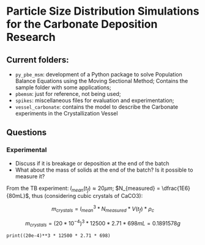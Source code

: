 # Particle Size Distribution Simulations for the Carbonate Deposition Research

## Current folders:

- `py_pbe_msm`: development of a Python package to solve Population Balance Equations using the Moving Sectional Method; Contains the sample folder with some applications;
- `pbemsm`: just for reference, not being used;
- `spikes`: miscellaneous files for evaluation and experimentation;
- `vessel_carbonate`: contains the model to describe the Carbonate experiments in the Crystallization Vessel

## Questions

### Experimental

- Discuss if it is breakage or deposition at the end of the batch
- What about the mass of solids at the end of the batch? Is it possible to measure it?

From the TB experiment: $l_{mean}(t_f) \approx 20 \mu m$; $N_{measured} = \dfrac{1E6}{80mL}$, thus (considering cubic crystals of CaCO3):

$$m_{crystals} = l_{mean}^3 * N_{measured} * V(t_f) * \rho_c $$

$$m_{crystals} = (20*10^{-4})^3 * 12500 * 2.71 * 698 mL = 0.1891578 g$$

```{.python .run format=text hide_code=True}
print((20e-4)**3 * 12500 * 2.71 * 698)
```
